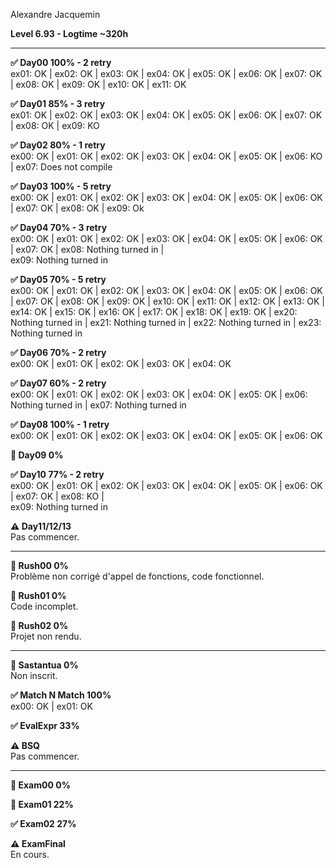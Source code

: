 Alexandre Jacquemin

**Level 6.93  -  Logtime ~320h**

----

**✅ Day00 100% - 2 retry**  
ex01: OK | ex02: OK | ex03: OK | ex04: OK | ex05: OK | ex06: OK | ex07: OK | ex08: OK | ex09: OK | ex10: OK | ex11: OK

**✅ Day01 85% - 3 retry**  
ex01: OK | ex02: OK | ex03: OK | ex04: OK | ex05: OK | ex06: OK | ex07: OK | ex08: OK | ex09: KO

**✅ Day02 80% - 1 retry**  
ex00: OK | ex01: OK | ex02: OK | ex03: OK | ex04: OK | ex05: OK | ex06: KO | ex07: Does not compile

**✅ Day03 100% - 5 retry**  
ex00: OK | ex01: OK | ex02: OK | ex03: OK | ex04: OK | ex05: OK | ex06: OK | ex07: OK | ex08: OK | ex09: Ok

**✅ Day04 70% - 3 retry**  
ex00: OK | ex01: OK | ex02: OK | ex03: OK | ex04: OK | ex05: OK | ex06: OK | ex07: OK | ex08: Nothing turned in |   
ex09: Nothing turned in

**✅ Day05 70% - 5 retry**  
ex00: OK | ex01: OK | ex02: OK | ex03: OK | ex04: OK | ex05: OK | ex06: OK | ex07: OK | ex08: OK | ex09: OK | ex10: OK | ex11: OK | ex12: OK | ex13: OK | ex14: OK | ex15: OK | ex16: OK | ex17: OK | ex18: OK | ex19: OK | ex20: Nothing turned in | ex21: Nothing turned in | ex22: Nothing turned in | ex23: Nothing turned in

**✅ Day06 70% - 2 retry**  
ex00: OK | ex01: OK | ex02: OK | ex03: OK | ex04: OK

**✅ Day07 60% - 2 retry**  
ex00: OK | ex01: OK | ex02: OK | ex03: OK | ex04: OK | ex05: OK | ex06: Nothing turned in | ex07: Nothing turned in

**✅ Day08 100% - 1 retry**  
ex00: OK | ex01: OK | ex02: OK | ex03: OK | ex04: OK | ex05: OK | ex06: OK

**🚫 Day09 0%**  

**✅ Day10 77% - 2 retry**  
ex00: OK | ex01: OK | ex02: OK | ex03: OK | ex04: OK | ex05: OK | ex06: OK | ex07: OK | ex08: KO |   
ex09: Nothing turned in

**⚠️ Day11/12/13**   
Pas commencer.

----

**🚫 Rush00 0%**  
Problème non corrigé d'appel de fonctions, code fonctionnel.

**🚫 Rush01 0%**  
Code incomplet.

**🚫 Rush02 0%**  
Projet non rendu.

----

**🚫 Sastantua 0%**  
Non inscrit.

**✅ Match N Match 100%**  
ex00: OK | ex01: OK

**✅ EvalExpr 33%**  

**⚠️ BSQ**  
Pas commencer.

----

**🚫 Exam00 0%**

**🚫 Exam01 22%**

**✅ Exam02 27%**

**⚠️ ExamFinal**  
En cours.

